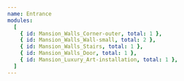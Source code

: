 ```yaml
---
name: Entrance
modules:
  [
    { id: Mansion_Walls_Corner-outer, total: 1 },
    { id: Mansion_Walls_Wall-small, total: 2 },
    { id: Mansion_Walls_Stairs, total: 1 },
    { id: Mansion_Walls_Door, total: 1 },
    { id: Mansion_Luxury_Art-installation, total: 1 },
  ]
---
```


